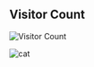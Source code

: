 
## Visitor Count
![Visitor Count](https://profile-counter.glitch.me/unitedastronomer/count.svg)


![cat](https://media.tenor.com/lCKwsD2OW1kAAAAi/happy-cat-happy-happy-cat.gif)
